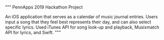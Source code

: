 """
PennApps 2019 Hackathon Project

An iOS application that serves as a calendar of music journal entries. Users input a song that they feel best represents their day, and can also select specific lyrics. 
Used iTunes API for song look-up and playback, Musixmatch API for lyrics, and Swift.
"""
